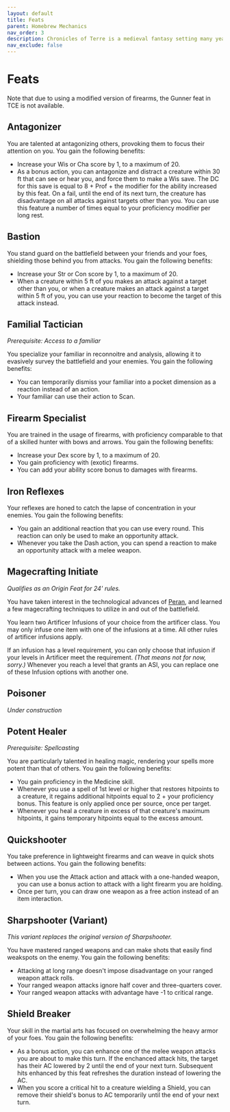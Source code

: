 ```yaml
---
layout: default
title: Feats
parent: Homebrew Mechanics
nav_order: 3
description: Chronicles of Terre is a medieval fantasy setting many years in the writing.
nav_exclude: false
---
```


# Feats

Note that due to using a modified version of firearms, the Gunner feat in TCE is not available.

## Antagonizer

You are talented at antagonizing others, provoking them to focus their attention on you. You gain the following benefits:
- Increase your Wis or Cha score by 1, to a maximum of 20.
- As a bonus action, you can antagonize and distract a creature within 30 ft that can see or hear you, and force them to make a Wis save. The DC for this save is equal to 8 + Prof + the modifier for the ability increased by this feat. On a fail, until the end of its next turn, the creature has disadvantage on all attacks against targets other than you. You can use this feature a number of times equal to your proficiency modifier per long rest.

## Bastion

You stand guard on the battlefield between your friends and your foes, shielding those behind you from attacks. You gain the following benefits:
- Increase your Str or Con score by 1, to a maximum of 20.
- When a creature within 5 ft of you makes an attack against a target other than you, or when a creature makes an attack against a target within 5 ft of you, you can use your reaction to become the target of this attack instead.

## Familial Tactician

*Prerequisite: Access to a familiar*

You specialize your familiar in reconnoitre and analysis, allowing it to evasively survey the battlefield and your enemies. You gain the following benefits:
- You can temporarily dismiss your familiar into a pocket dimension as a reaction instead of an action.
- Your familiar can use their action to Scan.

## Firearm Specialist

You are trained in the usage of firearms, with proficiency comparable to that of a skilled hunter with bows and arrows. You gain the following benefits:
- Increase your Dex score by 1, to a maximum of 20.
- You gain proficiency with (exotic) firearms.
- You can add your ability score bonus to damages with firearms.

## Iron Reflexes

Your reflexes are honed to catch the lapse of concentration in your enemies. You gain the following benefits:
- You gain an additional reaction that you can use every round. This reaction can only be used to make an opportunity attack.
- Whenever you take the Dash action, you can spend a reaction to make an opportunity attack with a melee weapon.

## Magecrafting Initiate

*Qualifies as an Origin Feat for 24' rules.*

You have taken interest in the technological advances of [Peran](../region/Peran), and learned a few magecrafting techniques to utilize in and out of the battlefield. 

You learn two Artificer Infusions of your choice from the artificer class. You may only infuse one item with one of the infusions at a time. All other rules of artificer infusions apply.

If an infusion has a level requirement, you can only choose that infusion if your levels in Artificer meet the requirement. *(That means not for now, sorry.)* Whenever you reach a level that grants an ASI, you can replace one of these Infusion options with another one.

## Poisoner

*Under construction*

## Potent Healer

*Prerequisite: Spellcasting*

You are particularly talented in healing magic, rendering your spells more potent than that of others. You gain the following benefits:
- You gain proficiency in the Medicine skill.
- Whenever you use a spell of 1st level or higher that restores hitpoints to a creature, it regains additional hitpoints equal to 2 + your proficiency bonus. This feature is only applied once per source, once per target.
- Whenever you heal a creature in excess of that creature's maximum hitpoints, it gains temporary hitpoints equal to the excess amount.

## Quickshooter

You take preference in lightweight firearms and can weave in quick shots between actions. You gain the following benefits:
- When you use the Attack action and attack with a one-handed weapon, you can use a bonus action to attack with a light firearm you are holding.
- Once per turn, you can draw one weapon as a free action instead of an item interaction.

## Sharpshooter (Variant)

*This variant replaces the original version of Sharpshooter.*

You have mastered ranged weapons and can make shots that easily find weakspots on the enemy. You gain the following benefits:
- Attacking at long range doesn't impose disadvantage on your ranged weapon attack rolls.
- Your ranged weapon attacks ignore half cover and three-quarters cover.
- Your ranged weapon attacks with advantage have -1 to critical range.

## Shield Breaker

Your skill in the martial arts has focused on overwhelming the heavy armor of your foes. You gain the following benefits:
- As a bonus action, you can enhance one of the melee weapon attacks you are about to make this turn. If the enchanced attack hits, the target has their AC lowered by 2 until the end of your next turn. Subsequent hits enhanced by this feat refreshes the duration instead of lowering the AC.
- When you score a critical hit to a creature wielding a Shield, you can remove their shield's bonus to AC temporarily until the end of your next turn.
